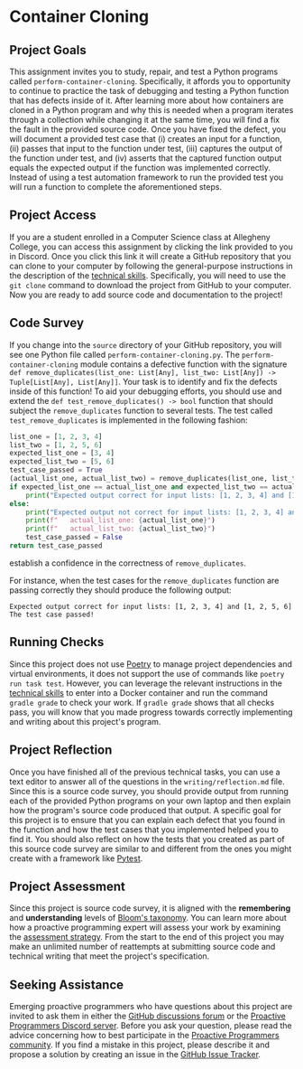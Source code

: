 # Container Cloning

## Project Goals

This assignment invites you to study, repair, and test a Python programs called
`perform-container-cloning`. Specifically, it affords you to opportunity to
continue to practice the task of debugging and testing a Python function that
has defects inside of it. After learning more about how containers are cloned in
a Python program and why this is needed when a program iterates through a
collection while changing it at the same time, you will find a fix the fault in
the provided source code. Once you have fixed the defect, you will document a
provided test case that (i) creates an input for a function, (ii) passes that
input to the function under test, (iii) captures the output of the function
under test, and (iv) asserts that the captured function output equals the
expected output if the function was implemented correctly. Instead of using a
test automation framework to run the provided test you will run a function to
complete the aforementioned steps.

## Project Access

If you are a student enrolled in a Computer Science class at Allegheny College,
you can access this assignment by clicking the link provided to you in Discord.
Once you click this link it will create a GitHub repository that you can clone
to your computer by following the general-purpose instructions in the
description of the [technical
skills](/proactive-skills/introduction-proactive-skills/). Specifically, you
will need to use the `git clone` command to download the project from GitHub to
your computer. Now you are ready to add source code and documentation to the
project!

## Code Survey

If you change into the `source` directory of your GitHub repository, you will
see one Python file called `perform-container-cloning.py`. The
`perform-container-cloning` module contains a defective function with the
signature `def remove_duplicates(list_one: List[Any], list_two: List[Any]) ->
Tuple[List[Any], List[Any]]`. Your task is to identify and fix the defects
inside of this function! To aid your debugging efforts, you should use and
extend the `def test_remove_duplicates() -> bool` function that should subject
the `remove_duplicates` function to several tests. The test called
`test_remove_duplicates` is implemented in the following fashion:

```python linenums="1"
list_one = [1, 2, 3, 4]
list_two = [1, 2, 5, 6]
expected_list_one = [3, 4]
expected_list_two = [5, 6]
test_case_passed = True
(actual_list_one, actual_list_two) = remove_duplicates(list_one, list_two)
if expected_list_one == actual_list_one and expected_list_two == actual_list_two:
    print("Expected output correct for input lists: [1, 2, 3, 4] and [1, 2, 5, 6]")
else:
    print("Expected output not correct for input lists: [1, 2, 3, 4] and [1, 2, 5, 6]")
    print(f"   actual_list_one: {actual_list_one}")
    print(f"   actual_list_two: {actual_list_two}")
    test_case_passed = False
return test_case_passed
```


establish a confidence in the correctness of `remove_duplicates`.

 For instance, when
the test cases for the `remove_duplicates` function are passing correctly they should
produce the following output:

```
Expected output correct for input lists: [1, 2, 3, 4] and [1, 2, 5, 6]
The test case passed!
```

## Running Checks

Since this project does not use [Poetry](https://python-poetry.org/) to manage
project dependencies and virtual environments, it does not support the use of
commands like `poetry run task test`. However, you can leverage the relevant
instructions in the [technical
skills](/proactive-skills/introduction-proactive-skills/) to enter into a Docker
container and run the command `gradle grade` to check your work. If `gradle
grade` shows that all checks pass, you will know that you made progress towards
correctly implementing and writing about this project's program.

## Project Reflection

Once you have finished all of the previous technical tasks, you can use a text
editor to answer all of the questions in the `writing/reflection.md` file. Since
this is a source code survey, you should provide output from running each of the
provided Python programs on your own laptop and then explain how the program's
source code produced that output. A specific goal for this project is to ensure
that you can explain each defect that you found in the function and how the test
cases that you implemented helped you to find it. You should also reflect on how
the tests that you created as part of this source code survey are similar to and
different from the ones you might create with a framework like
[Pytest](https://docs.pytest.org/).

## Project Assessment

Since this project is source code survey, it is aligned with the **remembering**
and **understanding** levels of [Bloom's
taxonomy](proactive-learning/blooms-taxonomy/). You can learn more about how a
proactive programming expert will assess your work by examining the [assessment
strategy](/proactive-learning/assessment-strategy/). From the start to the end
of this project you may make an unlimited number of reattempts at submitting
source code and technical writing that meet the project's specification.

## Seeking Assistance

Emerging proactive programmers who have questions about this project are invited
to ask them in either the [GitHub discussions
forum](https://github.com/ProactiveProgrammers/www.proactiveprogrammers.com/discussions)
or the [Proactive Programmers Discord server](https://discord.gg/kjah8MFYbR).
Before you ask your question, please read the advice concerning how to best
participate in the [Proactive Programmers
community](https://proactiveprogrammers.com/proactive-community/community-connections/).
If you find a mistake in this project, please describe it and propose a solution
by creating an issue in the [GitHub Issue
Tracker](https://github.com/ProactiveProgrammers/www.proactiveprogrammers.com/issues).
